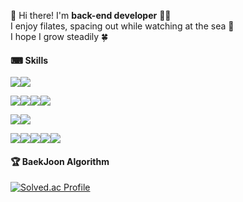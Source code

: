👋 Hi there! I'm **back-end developer** 👩‍💻
<br>
I enjoy filates, spacing out while watching at the sea 🌊
<br>
I hope I grow steadily 🍀

#### ⌨ Skills

<img src="https://img.shields.io/badge/Python-3776AB?style=flat-square&logo=Python&logoColor=white"><img src="https://img.shields.io/badge/JavaScript-F7DF1E?style=flat-square&logo=JavaScript&logoColor=white">

<img src="https://img.shields.io/badge/PyTorch-EE4C2C?style=flat-square&logo=PyTorch&logoColor=white"><img src="https://img.shields.io/badge/TensorFlow-FF6F00?style=flat-square&logo=TensorFlow&logoColor=white"><img src="https://img.shields.io/badge/Keras-D00000?style=flat-square&logo=Keras&logoColor=white"><img src="https://img.shields.io/badge/ScikitLearn-F7931E?style=flat-square&logo=scikit-learn&logoColor=white">

<img src="https://img.shields.io/badge/MySQL-4479A1?style=flat-square&logo=MySQL&logoColor=white"><img src="https://img.shields.io/badge/Oracle-F80000?style=flat-square&logo=Oracle&logoColor=white">

<img src="https://img.shields.io/badge/RaspberryPi-A22846?style=flat-square&logo=RaspberryPi&logoColor=white"><img src="https://img.shields.io/badge/OpenCV-5C3EE8?style=flat-square&logo=OpenCV&logoColor=white"><img src="https://img.shields.io/badge/Docker-2496ED?style=flat-square&logo=Docker&logoColor=white"><img src="https://img.shields.io/badge/Pandas-150458?style=flat-square&logo=pandas&logoColor=white"><img src="https://img.shields.io/badge/Django-092E20?style=flat-square&logo=Django&logoColor=white">

#### 🏆 BaekJoon Algorithm
[![Solved.ac Profile](http://mazassumnida.wtf/api/v2/generate_badge?boj=이름)](https://solved.ac/yeonu66/)
